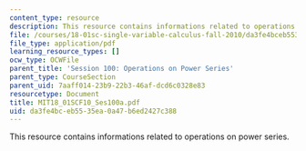 ```yaml
---
content_type: resource
description: This resource contains informations related to operations on power series.
file: /courses/18-01sc-single-variable-calculus-fall-2010/da3fe4bceb5535ea0a47b6ed2427c388_MIT18_01SCF10_Ses100a.pdf
file_type: application/pdf
learning_resource_types: []
ocw_type: OCWFile
parent_title: 'Session 100: Operations on Power Series'
parent_type: CourseSection
parent_uid: 7aaff014-23b9-22b3-46af-dcd6c0328e83
resourcetype: Document
title: MIT18_01SCF10_Ses100a.pdf
uid: da3fe4bc-eb55-35ea-0a47-b6ed2427c388
---
```

This resource contains informations related to operations on power series.

